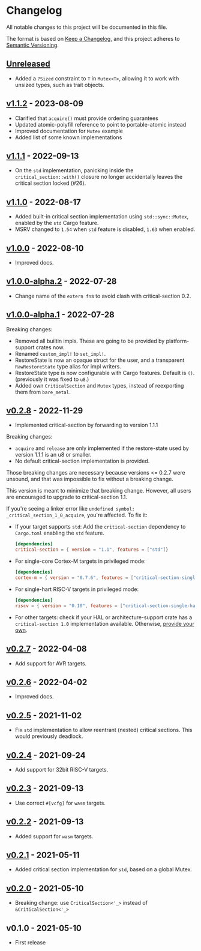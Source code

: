 # Changelog

All notable changes to this project will be documented in this file.

The format is based on [Keep a Changelog](https://keepachangelog.com/en/1.0.0/),
and this project adheres to [Semantic Versioning](https://semver.org/spec/v2.0.0.html).

## [Unreleased]

- Added a `?Sized` constraint to `T` in `Mutex<T>`, allowing it to work with unsized types, such as trait objects.

## [v1.1.2] - 2023-08-09

- Clarified that `acquire()` must provide ordering guarantees
- Updated atomic-polyfill reference to point to portable-atomic instead
- Improved documentation for `Mutex` example
- Added list of some known implementations

## [v1.1.1] - 2022-09-13

- On the `std` implementation, panicking inside the `critical_section::with()` closure no longer accidentally leaves the critical section locked (#26).

## [v1.1.0] - 2022-08-17

- Added built-in critical section implementation using `std::sync::Mutex`, enabled by the `std` Cargo feature.
- MSRV changed to `1.54` when `std` feature is disabled, `1.63` when enabled.

## [v1.0.0] - 2022-08-10

- Improved docs.

## [v1.0.0-alpha.2] - 2022-07-28

- Change name of the `extern fn`s to avoid clash with critical-section 0.2.

## [v1.0.0-alpha.1] - 2022-07-28

Breaking changes:

- Removed all builtin impls. These are going to be provided by platform-support crates now.
- Renamed `custom_impl!` to `set_impl!`.
- RestoreState is now an opaque struct for the user, and a transparent `RawRestoreState` type alias for impl writers.
- RestoreState type is now configurable with Cargo features. Default is `()`. (previously it was fixed to `u8`.)
- Added own `CriticalSection` and `Mutex` types, instead of reexporting them from `bare_metal`.

## [v0.2.8] - 2022-11-29

- Implemented critical-section by forwarding to version 1.1.1

Breaking changes:

- `acquire` and `release` are only implemented if the restore-state used by
  version 1.1.1 is an u8 or smaller.
- No default critical-section implementation is provided.

Those breaking changes are necessary because versions <= 0.2.7 were unsound, and that
was impossible to fix without a breaking change.

This version is meant to minimize that breaking change. However, all
users are encouraged to upgrade to critical-section 1.1.

If you're seeing a linker error like `undefined symbol: _critical_section_1_0_acquire`, you're affected. To fix it:

- If your target supports `std`: Add the `critical-section` dependency to `Cargo.toml` enabling the `std` feature.

  ```toml
  [dependencies]
  critical-section = { version = "1.1", features = ["std"]}
  ```

- For single-core Cortex-M targets in privileged mode:

  ```toml
  [dependencies]
  cortex-m = { version = "0.7.6", features = ["critical-section-single-core"]}
  ```

- For single-hart RISC-V targets in privileged mode:

  ```toml
  [dependencies]
  riscv = { version = "0.10", features = ["critical-section-single-hart"]}
  ```

- For other targets: check if your HAL or architecture-support crate has a `critical-section 1.0` implementation available. Otherwise, [provide your own](https://github.com/rust-embedded/critical-section#providing-an-implementation).

## [v0.2.7] - 2022-04-08

- Add support for AVR targets.

## [v0.2.6] - 2022-04-02

- Improved docs.

## [v0.2.5] - 2021-11-02

- Fix `std` implementation to allow reentrant (nested) critical sections. This would previously deadlock.

## [v0.2.4] - 2021-09-24

- Add support for 32bit RISC-V targets.

## [v0.2.3] - 2021-09-13

- Use correct `#[vcfg]` for `wasm` targets.

## [v0.2.2] - 2021-09-13

- Added support for `wasm` targets.

## [v0.2.1] - 2021-05-11

- Added critical section implementation for `std`, based on a global Mutex.

## [v0.2.0] - 2021-05-10

- Breaking change: use `CriticalSection<'_>` instead of `&CriticalSection<'_>`

## v0.1.0 - 2021-05-10

- First release

[Unreleased]: https://github.com/rust-embedded/critical-section/compare/v1.1.2...HEAD
[v1.1.2]: https://github.com/rust-embedded/critical-section/compare/v1.1.1...v1.1.2
[v1.1.1]: https://github.com/rust-embedded/critical-section/compare/v1.1.0...v1.1.1
[v1.1.0]: https://github.com/rust-embedded/critical-section/compare/v1.0.0...v1.1.0
[v1.0.0]: https://github.com/rust-embedded/critical-section/compare/v1.0.0-alpha.2...v1.0.0
[v1.0.0-alpha.2]: https://github.com/rust-embedded/critical-section/compare/v1.0.0-alpha.1...v1.0.0-alpha.2
[v1.0.0-alpha.1]: https://github.com/rust-embedded/critical-section/compare/v0.2.7...v1.0.0-alpha.1
[v0.2.8]: https://github.com/rust-embedded/critical-section/compare/v0.2.7...v0.2.8
[v0.2.7]: https://github.com/rust-embedded/critical-section/compare/v0.2.6...v0.2.7
[v0.2.6]: https://github.com/rust-embedded/critical-section/compare/v0.2.5...v0.2.6
[v0.2.5]: https://github.com/rust-embedded/critical-section/compare/v0.2.4...v0.2.5
[v0.2.4]: https://github.com/rust-embedded/critical-section/compare/v0.2.3...v0.2.4
[v0.2.3]: https://github.com/rust-embedded/critical-section/compare/v0.2.2...v0.2.3
[v0.2.2]: https://github.com/rust-embedded/critical-section/compare/v0.2.1...v0.2.2
[v0.2.1]: https://github.com/rust-embedded/critical-section/compare/v0.2.0...v0.2.1
[v0.2.0]: https://github.com/rust-embedded/critical-section/compare/v0.1.0...v0.2.0
